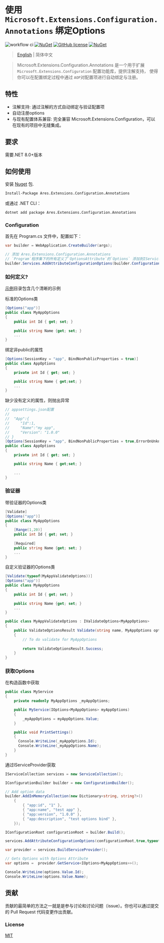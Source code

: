 # 使用 `Microsoft.Extensions.Configuration.Annotations` 绑定Options
![workflow ci](https://github.com/huhouhua/Microsoft.Extensions.Configuration.Annotations/actions/workflows/dotnet.yml/badge.svg)
[![NuGet](https://img.shields.io/nuget/v/Ares.Extensions.Configuration.Annotations.svg?style=flat-square)](https://www.nuget.org/Ares.Extensions.Configuration.Annotations)
[![GitHub license](https://img.shields.io/badge/license-MIT-blue.svg)](https://github.com/huhouhua/Microsoft.Extensions.Configuration.Annotations/blob/main/LICENSE)
[![NuGet](https://img.shields.io/nuget/dt/Ares.Extensions.Configuration.Annotations?style=flat&logo=nuget&cacheSeconds=1&label=Downloads)](https://www.nuget.org/packages/Ares.Extensions.Configuration.Annotations)

> [English](README.md) | 简体中文

> Microsoft.Extensions.Configuration.Annotations 是一个用于扩展 `Microsoft.Extensions.Configuration` 配置功能库，提供注解支持，
> 使得你可以在配置绑定过程中通过 `AOP`对配置项进行自动绑定与注册。

## 特性
- 注解支持: 通过注解的方式自动绑定与验证配置项
- 自动注册options
- 与现有配置体系兼容: 完全兼容 Microsoft.Extensions.Configuration，可以在现有的项目中无缝集成。

## 要求
 需要.NET 8.0+版本

## 如何使用

安装 [Nuget](https://www.nuget.org/packages/Ares.Extensions.Configuration.Annotations) 包.

```sh
Install-Package Ares.Extensions.Configuration.Annotations
```

或通过 .NET CLI：

```sh
dotnet add package Ares.Extensions.Configuration.Annotations
```

### Configuration
首先在 Program.cs 文件中，配置如下：

```c#
var builder = WebApplication.CreateBuilder(args);

// 添加 Ares.Extensions.Configuration.Annotations
// `Program`程序集下的所有定义了`OptionsAttribute`的`Options` 添加到IServiceCollection
builder.Services.AddAttributeConfigurationOptions(builder.Configuration,true,typeof(Program).Assembly);
```

### 如何定义?

[示例](examples/)目录包含几个清晰的示例

标准的Options类
```c#
[Options("app")]
public class MyAppOptions
{
    public int Id { get; set; }
    
    public string Name {get; set; }
    ...
}
```

绑定非public的属性
```c#
[Options(SessionKey = "app", BindNonPublicProperties = true)]
public class AppOptions
{
    private int Id { get; set; }

    public string Name { get;set; }
    ...
}
```
缺少没有定义的属性，则抛出异常
```c#
// appsettings.json配置
//
//  "App":{
//     "Id":1,
//     "Name":"my app",
//     "Version": "1.0.0"
// }
[Options(SessionKey = "app", BindNonPublicProperties = true,ErrorOnUnknownConfiguration = true)]
public class AppOptions
{
    private int Id { get; set; }

    public string Name { get;set; }
    
    ...
}
```
### 验证器

带验证器的Options类
```c#
[Validate]
[Options("app")]
public class MyAppOptions
{
    [Range(1,20)]
    public int Id { get; set; }
    
    [Required]
    public string Name {get; set; }
    ...
}
```

自定义验证器的Options类
```c#
[Validate(typeof(MyAppValidateOptions))]
[Options("app")]
public class MyAppOptions
{
    public int Id { get; set; }
    
    public string Name {get; set; }
    ...
}

public class MyAppValidateOptions : IValidateOptions<MyAppOptions>
{
    public ValidateOptionsResult Validate(string name, MyAppOptions options)
    {
        // To do validate for MyAppOptions
        
        return ValidateOptionsResult.Success;
    }
}
```
### 获取Options

在构造函数中获取
```c#
public class MyService
{
    private readonly MyAppOptions _myAppOptions;

    public MyService(IOptions<MyAppOptions> myAppOptions)
    {
        _myAppOptions = myAppOptions.Value;
    }

    public void PrintSettings()
    {
      Console.WriteLine(_myAppOptions.Id);
      Console.WriteLine(_myAppOptions.Name);
    }
}
```

通过IServiceProvider获取
```c#
IServiceCollection services = new ServiceCollection();

IConfigurationBuilder builder = new ConfigurationBuilder();

// Add option data
builder.AddInMemoryCollection(new Dictionary<string, string?>()
    {
        { "app:id", "1" },
        { "app:name", "test app" },
        { "app:version", "1.0.0" },
        { "app:description", "test options bind" },
    });

IConfigurationRoot configurationRoot = builder.Build();

services.AddAttributeConfigurationOptions(configurationRoot,true,typeof(Program).Assembly);

var provider = services.BuildServiceProvider();

// Gets Options with Options Attribute
var options =  provider.GetService<IOptions<MyAppOptions>>();

Console.WriteLine(options.Value.Id);
Console.WriteLine(options.Value.Name);

```

## 贡献

贡献的最简单的方法之一就是是参与讨论和讨论问题（issue）。你也可以通过提交的 Pull Request 代码变更作出贡献。

### License

[MIT](https://github.com/huhouhua/Microsoft.Extensions.Configuration.Annotations/blob/main/LICENSE)
